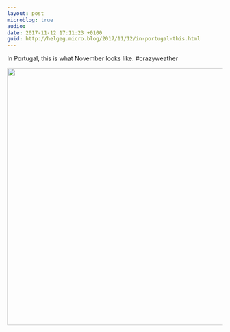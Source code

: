 ```yaml
---
layout: post
microblog: true
audio: 
date: 2017-11-12 17:11:23 +0100
guid: http://helgeg.micro.blog/2017/11/12/in-portugal-this.html
---
```

In Portugal, this is what November looks like.  #crazyweather

<img src="http://helgeg.micro.blog/uploads/2018/00bc13398d.jpg" width="600" height="600" />
